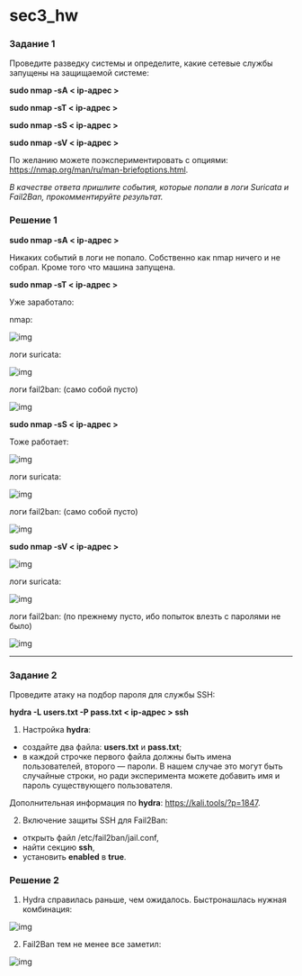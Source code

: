 # sec3_hw

### Задание 1

Проведите разведку системы и определите, какие сетевые службы запущены на защищаемой системе:

**sudo nmap -sA < ip-адрес >**

**sudo nmap -sT < ip-адрес >**

**sudo nmap -sS < ip-адрес >**

**sudo nmap -sV < ip-адрес >**

По желанию можете поэкспериментировать с опциями: https://nmap.org/man/ru/man-briefoptions.html.


*В качестве ответа пришлите события, которые попали в логи Suricata и Fail2Ban, прокомментируйте результат.*

### Решение 1

**sudo nmap -sA < ip-адрес >**

Никаких событий в логи не попало. Собственно как nmap ничего и не собрал. Кроме того что машина запущена.

**sudo nmap -sT < ip-адрес >**

Уже заработало:

nmap:

![img](https://github.com/valery-dubinin/sec3_hw/blob/main/img/1.png)

логи suricata:

![img](https://github.com/valery-dubinin/sec3_hw/blob/main/img/2.png)

логи fail2ban: (само собой пусто)

![img](https://github.com/valery-dubinin/sec3_hw/blob/main/img/3.png)

**sudo nmap -sS < ip-адрес >**

Тоже работает:

![img](https://github.com/valery-dubinin/sec3_hw/blob/main/img/4.png)

логи suricata:

![img](https://github.com/valery-dubinin/sec3_hw/blob/main/img/5.png)

логи fail2ban: (само собой пусто)

![img](https://github.com/valery-dubinin/sec3_hw/blob/main/img/6.png)

**sudo nmap -sV < ip-адрес >**

![img](https://github.com/valery-dubinin/sec3_hw/blob/main/img/7.png)

логи suricata:

![img](https://github.com/valery-dubinin/sec3_hw/blob/main/img/8.png)

логи fail2ban: (по прежнему пусто, ибо попыток влезть с паролями не было)

![img](https://github.com/valery-dubinin/sec3_hw/blob/main/img/9.png)

------

### Задание 2

Проведите атаку на подбор пароля для службы SSH:

**hydra -L users.txt -P pass.txt < ip-адрес > ssh**

1. Настройка **hydra**: 
 
 - создайте два файла: **users.txt** и **pass.txt**;
 - в каждой строчке первого файла должны быть имена пользователей, второго — пароли. В нашем случае это могут быть случайные строки, но ради эксперимента можете добавить имя и пароль существующего пользователя.

Дополнительная информация по **hydra**: https://kali.tools/?p=1847.

2. Включение защиты SSH для Fail2Ban:

-  открыть файл /etc/fail2ban/jail.conf,
-  найти секцию **ssh**,
-  установить **enabled**  в **true**.

### Решение 2

1. Hydra справилась раньше, чем ожидалось. Быстронашлась нужная комбинация:

![img](https://github.com/valery-dubinin/sec3_hw/blob/main/img/10.png)   

2. Fail2Ban тем не менее все заметил:

![img](https://github.com/valery-dubinin/sec3_hw/blob/main/img/11.png)      




